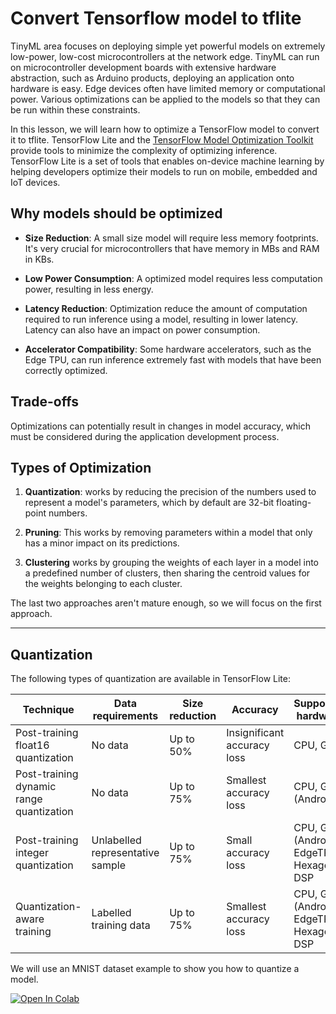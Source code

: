 # Convert Tensorflow model to tflite

TinyML area focuses on deploying simple yet powerful models on extremely low-power, low-cost microcontrollers at the network edge. TinyML can run on microcontroller development boards with extensive hardware abstraction, such as Arduino products, deploying an application onto hardware is easy. Edge devices often have limited memory or computational power. Various optimizations can be applied to the models so that they can be run within these constraints. 

In this lesson, we will learn how to optimize a TensorFlow model to convert it to tflite. TensorFlow Lite and the [TensorFlow Model Optimization Toolkit](https://www.tensorflow.org/model_optimization) provide tools to minimize the complexity of optimizing inference. TensorFlow Lite is a set of tools that enables on-device machine learning by helping developers optimize their models to run on mobile, embedded and IoT devices.

## Why models should be optimized

- **Size Reduction**: A small size model will require less memory footprints. It's very crucial for microcontrollers that have memory in MBs and RAM in KBs.

- **Low Power Consumption**: A optimized model requires less computation power, resulting in less energy. 

- **Latency Reduction**: Optimization reduce the amount of computation required to run inference using a model, resulting in lower latency. Latency can also have an impact on power consumption.

- **Accelerator Compatibility**: Some hardware accelerators, such as the Edge TPU, can run inference extremely fast with models that have been correctly optimized.

## Trade-offs
Optimizations can potentially result in changes in model accuracy, which must be considered during the application development process.

## Types of Optimization

1. **Quantization**: works by reducing the precision of the numbers used to represent a model's parameters, which by default are 32-bit floating-point numbers. 

2. **Pruning**: This works by removing parameters within a model that only has a minor impact on its predictions.

3. **Clustering** works by grouping the weights of each layer in a model into a predefined number of clusters, then sharing the centroid values for the weights belonging to each cluster.

The last two approaches aren't mature enough, so we will focus on the first approach.

---

## Quantization

The following types of quantization are available in TensorFlow Lite:

| Technique | Data requirements | Size reduction | Accuracy | Supported hardware |
| --- | --- | --- | --- | --- |
| Post-training float16 quantization | No data | Up to 50% | Insignificant accuracy loss | CPU, GPU |
| Post-training dynamic range quantization | No data | Up to 75% | Smallest accuracy loss | CPU, GPU (Android) |
| Post-training integer quantization | Unlabelled representative sample | Up to 75% | Small accuracy loss | CPU, GPU (Android), EdgeTPU, Hexagon DSP |
| Quantization-aware training | Labelled training data | Up to 75% | Smallest accuracy loss | CPU, GPU (Android), EdgeTPU, Hexagon DSP |

We will use an MNIST dataset example to show you how to quantize a model.

[![Open In Colab](https://colab.research.google.com/assets/colab-badge.svg)](https://colab.research.google.com/drive/1t95OqbYdZz5i_uAW_U9rtKe06dPZ3SKK?usp=sharing)
